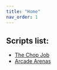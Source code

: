 ```yaml
---
title: "Home"
nav_order: 1
---
```


## Scripts list:

- [The Chop Job](https://frizkstudios.github.io/fivem-scripts-docs/docs/scripts/the-chop-job/the_chop_job.html)
- [Arcade Arenas](https://frizkstudios.github.io/fivem-scripts-docs/docs/scripts/arcade/arcade.html)
